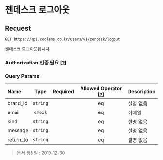 # 젠데스크 로그아웃

## Request

```text
GET https://api.coolsms.co.kr/users/v1/zendesk/logout
```

젠데스크 로그아웃입니다.

### Authorization 인증 필요 [\[?\]](https://docs.coolsms.co.kr/authentication/overview#authorization)

### Query Params

| Name | Type | Required | Allowed Operator [\[?\]](https://docs.coolsms.co.kr/api-reference/overview#operator) | Description |
| :--- | :---: | :---: | :---: | :--- |
| brand\_id | `string` |  | eq | 설명 없음 |
| email | `email` |  | eq | 이메일 |
| kind | `string` |  | eq | 설명 없음 |
| message | `string` |  | eq | 설명 없음 |
| return\_to | `string` |  | eq | 설명 없음 |

> 문서 생성일 : 2019-12-30

